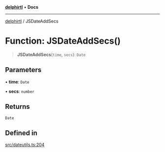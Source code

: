 [**delphirtl**](../README.md) • **Docs**

***

[delphirtl](../globals.md) / JSDateAddSecs

# Function: JSDateAddSecs()

> **JSDateAddSecs**(`time`, `secs`): `Date`

## Parameters

• **time**: `Date`

• **secs**: `number`

## Returns

`Date`

## Defined in

[src/dateutils.ts:204](https://github.com/chuacw/delphirtl/blob/e3cbafae763359e4511613875492dbec7f810b8b/src/dateutils.ts#L204)

